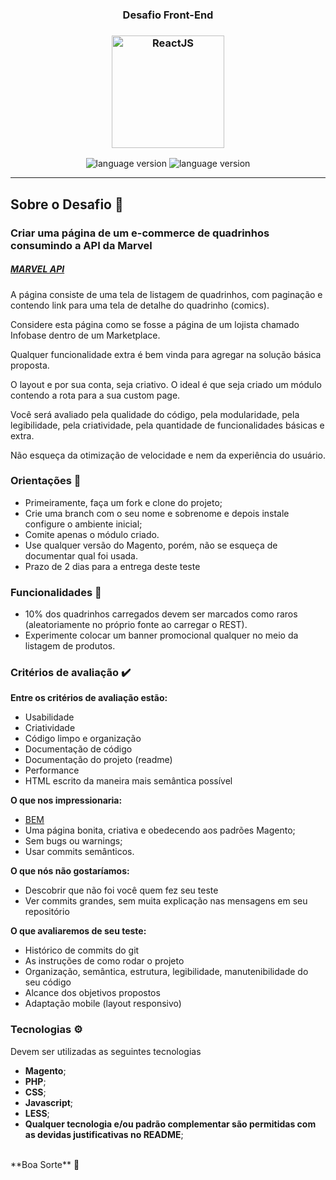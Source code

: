 <h3 align="center">
  Desafio Front-End
</h3>

<h3 align="center">
  <img alt="ReactJS" 
    src="https://logosandtypes.com/wp-content/uploads/2020/07/magento.svg" width="180px"/>
</h3>

<p align="center">
  <img alt="language version" src="https://img.shields.io/badge/React-v18.2.0-2C8EBB?logo=React">

  <img alt="language version" src="https://img.shields.io/badge/Yarn-v_1.229-2C8EBB?logo=Yarn">
</p>

<hr/>

## Sobre o Desafio 🚀

### Criar uma página de um e-commerce de quadrinhos consumindo a API da Marvel

##### [MARVEL API](https://developer.marvel.com "MARVEL API") 

A página consiste de uma tela de listagem de quadrinhos, com paginação e contendo link para uma tela de detalhe do quadrinho (comics). 

Considere esta página como se fosse a página de um lojista chamado Infobase dentro de um Marketplace.

Qualquer funcionalidade extra é bem vinda para agregar na solução básica proposta.

O layout e por sua conta, seja criativo. O ideal é que seja criado um módulo contendo a rota para a sua custom page.

Você será avaliado pela qualidade do código, pela modularidade, pela legibilidade, pela criatividade, pela quantidade de funcionalidades básicas e extra.

Não esqueça da otimização de velocidade e nem da experiência do usuário.

### Orientações 📌
- Primeiramente, faça um fork e clone do projeto; 
- Crie uma branch com o seu nome e sobrenome e depois instale configure o ambiente inicial;
- Comite apenas o módulo criado.
- Use qualquer versão do Magento, porém, não se esqueça de documentar qual foi usada.
- Prazo de 2 dias para a entrega deste teste

### Funcionalidades 📝

- 10% dos quadrinhos carregados devem ser marcados como raros (aleatoriamente no próprio fonte ao carregar o REST).
- Experimente colocar um banner promocional qualquer no meio da listagem de produtos.

### Critérios de avaliação ✔️

**Entre os critérios de avaliação estão:**

- Usabilidade
- Criatividade
- Código limpo e organização
- Documentação de código
- Documentação do projeto (readme)
- Performance
- HTML escrito da maneira mais semântica possível

**O que nos impressionaria:**
- [BEM](https://getbem.com/naming/ "BEM")
- Uma página bonita, criativa e obedecendo aos padrões Magento;
- Sem bugs ou warnings;
- Usar commits semânticos.

**O que nós não gostaríamos:**
- Descobrir que não foi você quem fez seu teste
- Ver commits grandes, sem muita explicação nas mensagens em seu repositório

**O que avaliaremos de seu teste:**
- Histórico de commits do git
- As instruções de como rodar o projeto
- Organização, semântica, estrutura, legibilidade, manutenibilidade do seu código
- Alcance dos objetivos propostos
- Adaptação mobile (layout responsivo)

### Tecnologias ⚙️
Devem ser utilizadas as seguintes tecnologias 

* __Magento__;
* __PHP__;
* __CSS__;
* __Javascript__;
* __LESS__;
* __Qualquer tecnologia e/ou padrão complementar são permitidas com as devidas justificativas no README__;

</br>
**Boa Sorte** 🤞
